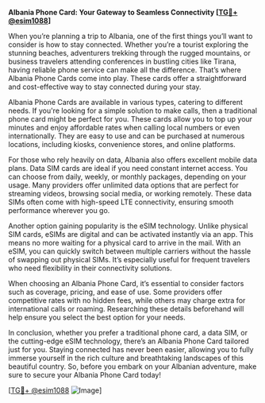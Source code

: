 **Albania Phone Card: Your Gateway to Seamless Connectivity [[TG💪+ @esim1088](https://t.me/s/esim1088)]**

When you’re planning a trip to Albania, one of the first things you’ll want to consider is how to stay connected. Whether you’re a tourist exploring the stunning beaches, adventurers trekking through the rugged mountains, or business travelers attending conferences in bustling cities like Tirana, having reliable phone service can make all the difference. That’s where Albania Phone Cards come into play. These cards offer a straightforward and cost-effective way to stay connected during your stay.

Albania Phone Cards are available in various types, catering to different needs. If you're looking for a simple solution to make calls, then a traditional phone card might be perfect for you. These cards allow you to top up your minutes and enjoy affordable rates when calling local numbers or even internationally. They are easy to use and can be purchased at numerous locations, including kiosks, convenience stores, and online platforms.

For those who rely heavily on data, Albania also offers excellent mobile data plans. Data SIM cards are ideal if you need constant internet access. You can choose from daily, weekly, or monthly packages, depending on your usage. Many providers offer unlimited data options that are perfect for streaming videos, browsing social media, or working remotely. These data SIMs often come with high-speed LTE connectivity, ensuring smooth performance wherever you go.

Another option gaining popularity is the eSIM technology. Unlike physical SIM cards, eSIMs are digital and can be activated instantly via an app. This means no more waiting for a physical card to arrive in the mail. With an eSIM, you can quickly switch between multiple carriers without the hassle of swapping out physical SIMs. It’s especially useful for frequent travelers who need flexibility in their connectivity solutions.

When choosing an Albania Phone Card, it’s essential to consider factors such as coverage, pricing, and ease of use. Some providers offer competitive rates with no hidden fees, while others may charge extra for international calls or roaming. Researching these details beforehand will help ensure you select the best option for your needs.

In conclusion, whether you prefer a traditional phone card, a data SIM, or the cutting-edge eSIM technology, there’s an Albania Phone Card tailored just for you. Staying connected has never been easier, allowing you to fully immerse yourself in the rich culture and breathtaking landscapes of this beautiful country. So, before you embark on your Albanian adventure, make sure to secure your Albania Phone Card today! 

[[TG💪+ @esim1088](https://t.me/s/esim1088) ![Image](https://i.postimg.cc/Y0z9fWf4/image.png)]